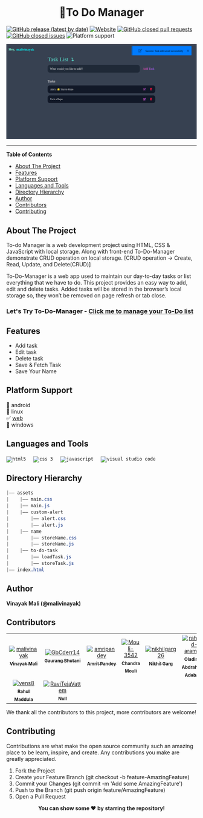 <h1 align="center">📃To Do Manager</h1>

[![GitHub release (latest by date)](https://img.shields.io/github/v/release/malivinayak/To-Do-Manager)](https://github.com/malivinayak/To-Do-Manager/releases/latest)
[![Website](https://img.shields.io/website?url=https://malivinayak.github.io/To-Do-Manager/)](https://malivinayak.github.io/To-Do-Manager/)
[![GitHub closed pull requests](https://img.shields.io/github/issues-pr-closed/malivinayak/To-Do-Manager?color=red)](https://github.com/malivinayak/To-Do-Manager/pulls?q=is%3Apr+is%3Aclosed)
[![GitHub closed issues](https://img.shields.io/github/issues-closed/malivinayak/To-Do-Manager?color=%23c315e6)](https://github.com/malivinayak/To-Do-Manager/issues?q=is%3Aissue+is%3Aclosed)
![Platform support](https://img.shields.io/badge/Platform-Web-9cf)

<!-- ![image](https://user-images.githubusercontent.com/66154908/210176617-efdbd6ec-66f2-4fd6-860e-569482b3b60f.png) -->
<!-- ![image](https://github.com/malivinayak/To-Do-Manager/assets/66154908/51307d5e-2863-439d-850c-746610d7d0dd) -->
![Image](assets/Images/TodoManager.png)

<hr>

**Table of Contents**

- [About The Project](#about-the-project)
- [Features](#features)
- [Platform Support](#platform-support)
- [Languages and Tools](#languages-and-tools)
- [Directory Hierarchy](#directory-hierarchy)
- [Author](#author)
- [Contributors](#contributors)
- [Contributing](#contributing)


## About The Project 
To-do Manager is a web development project using HTML, CSS & JavaScript with local storage. Along with front-end To-Do-Manager demonstrate CRUD operation on local storage. [CRUD operation -> Create, Read, Update, and Delete(CRUD)]

To-Do-Manager is a web app used to maintain our day-to-day tasks or list everything that we have to do. This project provides an easy way to add, edit and delete tasks. Added tasks will be stored in the browser’s local storage so, they won’t be removed on page refresh or tab close.

<h3> <b>Let's Try To-Do-Manager</b> - <a href="https://malivinayak.github.io/To-Do-Manager/">Click me to manage your To-Do list</a> </h3>

## Features
- Add task
- Edit task
- Delete task
- Save & Fetch Task 
- Save Your Name

## Platform Support
🔳 android  
🔳 linux  
✅ [web](https://malivinayak.github.io/To-Do-Manager/)  
🔳 windows  

## Languages and Tools

<code><img title="HTML 5" alt="html5" width="38" height="38" src="https://cdn.jsdelivr.net/gh/devicons/devicon/icons/html5/html5-original.svg" /></code>  &nbsp; &nbsp; 
<code><img title="CSS 3" alt="css 3" width="30px" height="38" src="https://cdn.jsdelivr.net/gh/devicons/devicon/icons/css3/css3-original.svg" /></code> &nbsp; &nbsp;
<code><img title="JavaScript" alt="javascript" width="30px" height="38" src="https://cdn.jsdelivr.net/gh/devicons/devicon/icons/javascript/javascript-original.svg" /></code> &nbsp; &nbsp;
<code><img title="VS Code" alt="visual studio code" width="30px" height="38" src="https://cdn.jsdelivr.net/gh/devicons/devicon/icons/vscode/vscode-original.svg" /></code>

## Directory Hierarchy
```css
|—— assets
|    |—— main.css
|    |—— main.js
|    |—— custom-alert
|        |—— alert.css
|        |—— alert.js
|    |—— name
|        |—— storeName.css
|        |—— storeName.js
|    |—— to-do-task
|        |—— loadTask.js
|        |—— storeTask.js
|—— index.html
```

## Author
<b>Vinayak Mali (@malivinayak)</b>

## Contributors

<!-- readme: contributors -start -->
<table>
<tr>
    <td align="center">
        <a href="https://github.com/malivinayak">
            <img src="https://avatars.githubusercontent.com/u/66154908?v=4" width="100;" alt="malivinayak"/>
            <br />
            <sub><b>Vinayak Mali</b></sub>
        </a>
    </td>
    <td align="center">
        <a href="https://github.com/GbCderr14">
            <img src="https://avatars.githubusercontent.com/u/114488917?v=4" width="100;" alt="GbCderr14"/>
            <br />
            <sub><b>Gaurang Bhutani</b></sub>
        </a>
    </td>
    <td align="center">
        <a href="https://github.com/amripandey">
            <img src="https://avatars.githubusercontent.com/u/109029261?v=4" width="100;" alt="amripandey"/>
            <br />
            <sub><b>Amrit Pandey</b></sub>
        </a>
    </td>
    <td align="center">
        <a href="https://github.com/Mouli-3542">
            <img src="https://avatars.githubusercontent.com/u/143725284?v=4" width="100;" alt="Mouli-3542"/>
            <br />
            <sub><b>Chandra Mouli</b></sub>
        </a>
    </td>
    <td align="center">
        <a href="https://github.com/nikhilgarg26">
            <img src="https://avatars.githubusercontent.com/u/116938919?v=4" width="100;" alt="nikhilgarg26"/>
            <br />
            <sub><b>Nikhil Garg</b></sub>
        </a>
    </td>
    <td align="center">
        <a href="https://github.com/rahmlad-aramide">
            <img src="https://avatars.githubusercontent.com/u/67334984?v=4" width="100;" alt="rahmlad-aramide"/>
            <br />
            <sub><b>Oladimeji Abdrahman Adebayo</b></sub>
        </a>
    </td></tr>
<tr>
    <td align="center">
        <a href="https://github.com/vens8">
            <img src="https://avatars.githubusercontent.com/u/55199947?v=4" width="100;" alt="vens8"/>
            <br />
            <sub><b>Rahul Maddula</b></sub>
        </a>
    </td>
    <td align="center">
        <a href="https://github.com/RaviTejaVattem">
            <img src="https://avatars.githubusercontent.com/u/43704759?v=4" width="100;" alt="RaviTejaVattem"/>
            <br />
            <sub><b>Null</b></sub>
        </a>
    </td></tr>
</table>
<!-- readme: contributors -end -->

We thank all the contributors to this project, more contributors are welcome!

## Contributing
Contributions are what make the open source community such an amazing place to be learn, inspire, and create. Any contributions you make are greatly appreciated.

1. Fork the Project
2. Create your Feature Branch (git checkout -b feature-AmazingFeature)
3. Commit your Changes (git commit -m 'Add some AmazingFeature')
4. Push to the Branch (git push origin feature/AmazingFeature)
5. Open a Pull Request

<p align="center"><b>You can show some ❤️ by starring the repository!</b></p>
